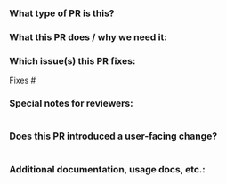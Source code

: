 <!-- Thanks for sending a pull request! Here are some tips for you:
Here are some coding convetions 
-->

### What type of PR is this?
<!-- 
Add one of the following kinds:
/kind bug
/kind cleanup
/kind documentation
/kind feature
/kind design

Optionally add one or more of the following kinds if applicable:
/kind api-change
/kind deprecation
/kind failing-test
/kind flake
/kind regression
-->


### What this PR does / why we need it:

### Which issue(s) this PR fixes:
<!--
Usage: `Fixes #<issue number>`, or `Fixes (paste link of issue)`.
_If PR is about `failing-tests or flakes`, please post the related issues/tests in a comment and do not use `Fixes`_*
-->
Fixes #

### Special notes for reviewers:
```
```

### Does this PR introduced a user-facing change?
<!--
If no, just write "None" in the release-note block below.
If yes, a release note is required:
Enter your extended release note in the block below. If the PR requires additional action from users switching to the new release, include the string "action required".

For more information on release notes see: https://github.com/kubernetes/community/blob/master/contributors/guide/release-notes.md
-->
```release-note

```

### Additional documentation, usage docs, etc.:
<!--
This section can be blank if this pull request does not require a release note.
Please use the following format for linking documentation or pass the
section below:
- [KEP]: <link>
- [Usage]: <link>
- [Other doc]: <link>
-->
```docs

```